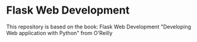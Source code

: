 # Flask Web Development

This repository is based on the book: Flask Web Development "Developing Web application with Python" from O'Reilly